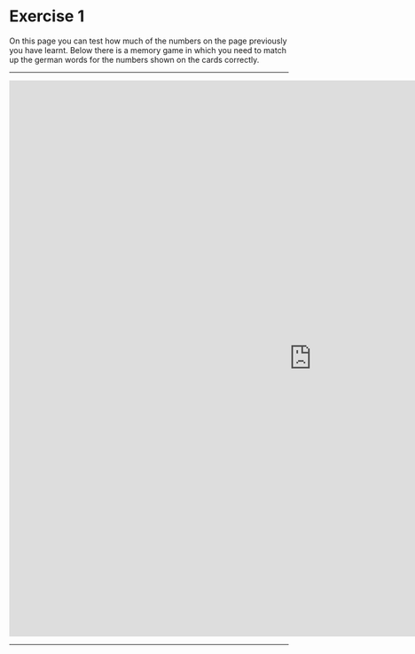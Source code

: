 

<body>
<h1> Exercise 1 </h1>

<p> On this page you can test how much of the numbers on the page previously you have learnt. Below there is a memory game in which you need to match up the german words for the numbers shown on the cards correctly. </p>
  
  
  <hr>
  
  <iframe src="https://h5p.org/h5p/embed/168600" width="1090" height="1004" frameborder="0" allowfullscreen="allowfullscreen"></iframe><script src="https://h5p.org/sites/all/modules/h5p/library/js/h5p-resizer.js" charset="UTF-8"></script>
  
  
  
  <hr>
  
  


